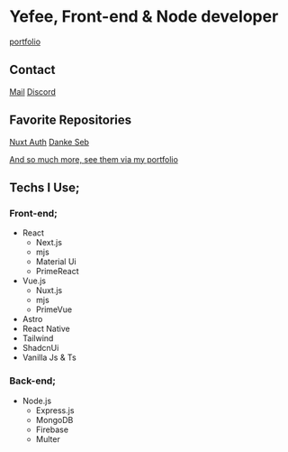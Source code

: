 # Yefee, Front-end & Node developer
[portfolio](https://portfolio-yefee8.vercel.app/)

## Contact
[Mail](mailto:findikliyavuzefe@gmail.com)
[Discord](https://discord.com/users/420291800905940992)

## Favorite Repositories
[Nuxt Auth](https://github.com/Yefee8/nuxt-auth)
[Danke Seb](https://github.com/Yefee8/dankeseb)

[And so much more, see them via my portfolio](https://github.com/Yefee8/portfolio)

## Techs I Use;

### Front-end;
* React
  * Next.js
  * mjs
  * Material Ui
  * PrimeReact
* Vue.js
  * Nuxt.js
  * mjs
  * PrimeVue
* Astro
* React Native
* Tailwind
* ShadcnUi
* Vanilla Js & Ts

### Back-end;
* Node.js
  * Express.js
  * MongoDB
  * Firebase
  * Multer

